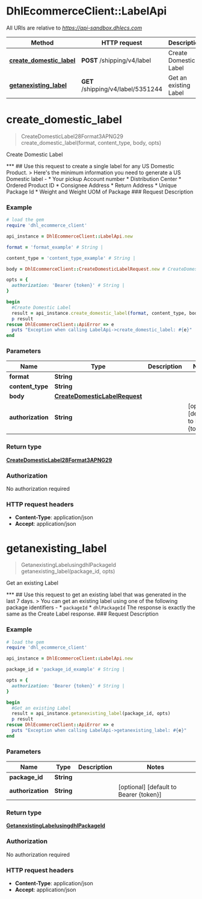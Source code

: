 # DhlEcommerceClient::LabelApi

All URIs are relative to *https://api-sandbox.dhlecs.com*

Method | HTTP request | Description
------------- | ------------- | -------------
[**create_domestic_label**](LabelApi.md#create_domestic_label) | **POST** /shipping/v4/label | Create Domestic Label
[**getanexisting_label**](LabelApi.md#getanexisting_label) | **GET** /shipping/v4/label/5351244 | Get an existing Label


# **create_domestic_label**
> CreateDomesticLabel28Format3APNG29 create_domestic_label(format, content_type, body, opts)

Create Domestic Label

*** ## Use this request to create a single label for any US Domestic Product.  > Here's the minimum information you need to generate a US Domestic label -  * Your pickup Account number * Distribution Center * Ordered Product ID * Consignee Address * Return Address * Unique Package Id * Weight and Weight UOM of Package  ### Request Description

### Example
```ruby
# load the gem
require 'dhl_ecommerce_client'

api_instance = DhlEcommerceClient::LabelApi.new

format = 'format_example' # String |

content_type = 'content_type_example' # String |

body = DhlEcommerceClient::CreateDomesticLabelRequest.new # CreateDomesticLabelRequest |

opts = {
  authorization: 'Bearer {token}' # String |
}

begin
  #Create Domestic Label
  result = api_instance.create_domestic_label(format, content_type, body, opts)
  p result
rescue DhlEcommerceClient::ApiError => e
  puts "Exception when calling LabelApi->create_domestic_label: #{e}"
end
```

### Parameters

Name | Type | Description  | Notes
------------- | ------------- | ------------- | -------------
 **format** | **String**|  |
 **content_type** | **String**|  |
 **body** | [**CreateDomesticLabelRequest**](CreateDomesticLabelRequest.md)|  |
 **authorization** | **String**|  | [optional] [default to Bearer {token}]

### Return type

[**CreateDomesticLabel28Format3APNG29**](CreateDomesticLabel28Format3APNG29.md)

### Authorization

No authorization required

### HTTP request headers

 - **Content-Type**: application/json
 - **Accept**: application/json



# **getanexisting_label**
> GetanexistingLabelusingdhlPackageId getanexisting_label(package_id, opts)

Get an existing Label

*** ## Use this request to get an existing label that was generated in the last 7 days.  > You can get an existing label using one of the following package identifiers -  * `packageId` * `dhlPackageId`  The response is exactly the same as the Create Label response.  ### Request Description

### Example
```ruby
# load the gem
require 'dhl_ecommerce_client'

api_instance = DhlEcommerceClient::LabelApi.new

package_id = 'package_id_example' # String |

opts = {
  authorization: 'Bearer {token}' # String |
}

begin
  #Get an existing Label
  result = api_instance.getanexisting_label(package_id, opts)
  p result
rescue DhlEcommerceClient::ApiError => e
  puts "Exception when calling LabelApi->getanexisting_label: #{e}"
end
```

### Parameters

Name | Type | Description  | Notes
------------- | ------------- | ------------- | -------------
 **package_id** | **String**|  |
 **authorization** | **String**|  | [optional] [default to Bearer {token}]

### Return type

[**GetanexistingLabelusingdhlPackageId**](GetanexistingLabelusingdhlPackageId.md)

### Authorization

No authorization required

### HTTP request headers

 - **Content-Type**: application/json
 - **Accept**: application/json



